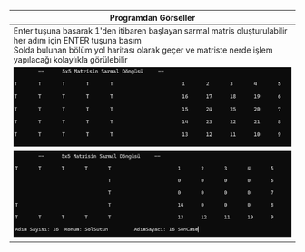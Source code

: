 Programdan Görseller|
--|
Enter tuşuna basarak 1'den itibaren başlayan sarmal matris oluşturulabilir<br>her adım için ENTER tuşuna basım<br>Solda bulunan bölüm yol haritası olarak geçer ve matriste nerde işlem yapılacağı kolaylıkla görülebilir|
![alt_text](https://github.com/selcukdinc/SarmalMatrixV2/blob/main/images/sezgisel1.png?raw=true)|
![alt_text](https://github.com/selcukdinc/SarmalMatrixV2/blob/main/images/sezgisel2.png?raw=true)|
